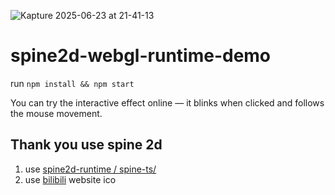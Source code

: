![Kapture 2025-06-23 at 21-41-13](https://github.com/user-attachments/assets/da475512-4cde-45a5-bc3d-e84e6146b370)

# spine2d-webgl-runtime-demo

run `npm install && npm start`

You can try the interactive effect online — it blinks when clicked and follows the mouse movement.

## Thank you use spine 2d

1. use [spine2d-runtime / spine-ts/](https://github.com/EsotericSoftware/spine-runtimes/blob/4.2/spine-ts/README.md)
2. use [bilibili](https://www.bilibili.com/) website ico

